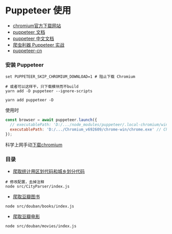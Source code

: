 # Puppeteer 使用

- [chromium官方下载网站](https://download-chromium.appspot.com/)
- [puppeteer 文档](https://pptr.dev/)
- [puppeteer 中文文档](https://zhaoqize.github.io/puppeteer-api-zh_CN)
- [爬虫利器 Puppeteer 实战](https://www.jianshu.com/p/a9a55c03f768)
- [puppeteer-cn](https://npm.taobao.org/package/puppeteer-cn)


### 安装 Puppeteer

```shell
set PUPPETEER_SKIP_CHROMIUM_DOWNLOAD=1 # 阻止下载 Chromium

# 或者可以这样干，只下载模块而不build
yarn add -D puppeteer --ignore-scripts

yarn add puppeteer -D

```

使用时
```js
const browser = await puppeteer.launch({
  // executablePath: 'D:/.../node_modules/puppeteer/.local-chromium/win64-662092/chrome-win/chrome.exe',
  executablePath: 'D:/.../Chromium_v692609/chrome-win/chrome.exe' // Chromium路径
});
```

科学上网手动[下载chromium](https://download-chromium.appspot.com/)


### 目录

- [爬取统计用区划代码和城乡划分代码](./src/CityParser/index.js)

```shell
# 修改配置，去掉注释
node src/CityParser/index.js
```
- [爬取豆瓣图书](./src/douban/books/index.js)

```
node src/douban/books/index.js
```
- [爬取豆瓣电影](./src/douban/movies/index.js)

```
node src/douban/movies/index.js
```